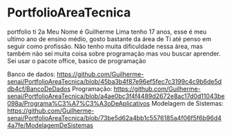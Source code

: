 # PortfolioAreaTecnica
portfolio ti 2a
Meu Nome é Guilherme Lima tenho 17 anos, esse é meu ultimo ano de ensino médio, gosto bastante da área de Ti até penso em seguir como profissão.
Não tenho muita dificuldade nessa área, mas também não sei muita coisa sobre programação mas vou buscar aprender.
Sei usar o pacote office, basico de programação

Banco de dados: https://github.com/Guilherme-senai/PortfolioAreaTecnica/blob/45ba3b4f87e96ef5fec7c3199c4c9b6de5ddb4cf/BancoDeDados
Programação: https://github.com/Guilherme-senai/PortfolioAreaTecnica/blob/a4ae0bc3f4f4489d2672e8ac17d0d11043be098a/Programa%C3%A7%C3%A3oDeAplicativos
Modelagem de Sistemas: https://github.com/Guilherme-senai/PortfolioAreaTecnica/blob/73be5d62a4bb1c5576185a4f06f5f6b96d44a7fe/ModelagemDeSistemas
